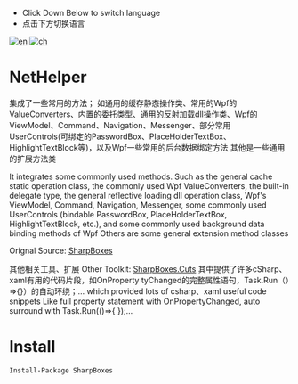 - Click Down Below to switch language
- 点击下方切换语言

[![en](https://img.shields.io/badge/lang-en-red.svg)](https://github.com/dumbnessrf/SharpBoxes/blob/main/readme.en.md)
[![ch](https://img.shields.io/badge/lang-zh-yellow.svg)](https://github.com/dumbnessrf/SharpBoxes/blob/main/readme.zh.md)


# NetHelper
集成了一些常用的方法；
如通用的缓存静态操作类、常用的Wpf的ValueConverters、内置的委托类型、通用的反射加载dll操作类、Wpf的ViewModel、Command、Navigation、Messenger、部分常用UserControls(可绑定的PasswordBox、PlaceHolderTextBox、HighlightTextBlock等)，以及Wpf一些常用的后台数据绑定方法
其他是一些通用的扩展方法类


It integrates some commonly used methods.
Such as the general cache static operation class, the commonly used Wpf ValueConverters, the built-in delegate type, the general reflective loading dll operation class, Wpf's ViewModel, Command, Navigation, Messenger, some commonly used UserControls (bindable PasswordBox, PlaceHolderTextBox, HighlightTextBlock, etc.), and some commonly used background data binding methods of Wpf
Others are some general extension method classes

Orignal Source:
[SharpBoxes](https://github.com/dumbnessrf/SharpBoxes/tree/main)

其他相关工具、扩展
Other Toolkit:
[SharpBoxes.Cuts](https://marketplace.visualstudio.com/items?itemName=dumbnessrf.SharpBoxes)
其中提供了许多cSharp、xaml有用的代码片段，如OnProperty tyChanged的完整属性语句，Task.Run（）=>{}）的自动环绕；…
which provided lots of csharp、xaml useful code snippets Like full property statement with OnPropertyChanged, auto surround with Task.Run(()=>{ });...
# Install
```shell
Install-Package SharpBoxes
```
